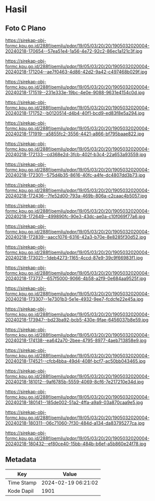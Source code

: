 # Hasil

## Foto C Plano

https://sirekap-obj-formc.kpu.go.id/288f/pemilu/pdpr/19/05/03/20/20/1905032020004-20240218-170654--57ea51e4-1a56-4e72-92c2-86ec1a121c3f.jpg

https://sirekap-obj-formc.kpu.go.id/288f/pemilu/pdpr/19/05/03/20/20/1905032020004-20240218-171204--ae7f0463-4d86-42d2-9a42-c497468b029f.jpg

https://sirekap-obj-formc.kpu.go.id/288f/pemilu/pdpr/19/05/03/20/20/1905032020004-20240218-171519--231e333e-19bc-4e0e-9088-9631e4154c0d.jpg

https://sirekap-obj-formc.kpu.go.id/288f/pemilu/pdpr/19/05/03/20/20/1905032020004-20240218-171752--b0120514-d4b4-40f1-bcd9-ed83f8e5a294.jpg

https://sirekap-obj-formc.kpu.go.id/288f/pemilu/pdpr/19/05/03/20/20/1905032020004-20240218-171919--a5855fc2-3556-4421-a866-bf795baae822.jpg

https://sirekap-obj-formc.kpu.go.id/288f/pemilu/pdpr/19/05/03/20/20/1905032020004-20240218-172133--cd368e2d-3fcb-402f-b3c4-22a653a93559.jpg

https://sirekap-obj-formc.kpu.go.id/288f/pemilu/pdpr/19/05/03/20/20/1905032020004-20240218-172301--575d4b35-8616-40fc-a4fe-dc4807dd3b73.jpg

https://sirekap-obj-formc.kpu.go.id/288f/pemilu/pdpr/19/05/03/20/20/1905032020004-20240218-172436--7fe52d00-793a-469b-806a-c2caac4b5057.jpg

https://sirekap-obj-formc.kpu.go.id/288f/pemilu/pdpr/19/05/03/20/20/1905032020004-20240218-172649--499890fc-90e3-43dc-ae0a-c10f069f77a6.jpg

https://sirekap-obj-formc.kpu.go.id/288f/pemilu/pdpr/19/05/03/20/20/1905032020004-20240218-172839--aacc1076-6316-42a3-b70e-8e8285f30d52.jpg

https://sirekap-obj-formc.kpu.go.id/288f/pemilu/pdpr/19/05/03/20/20/1905032020004-20240218-173021--1deb4273-1165-4ccd-87e9-39c9f66983f1.jpg

https://sirekap-obj-formc.kpu.go.id/288f/pemilu/pdpr/19/05/03/20/20/1905032020004-20240218-173737--657f5000-9066-4b58-a2f9-0e684aa9525f.jpg

https://sirekap-obj-formc.kpu.go.id/288f/pemilu/pdpr/19/05/03/20/20/1905032020004-20240218-173307--1e7301b3-5e1e-4932-9ee7-fcdcfe22e45a.jpg

https://sirekap-obj-formc.kpu.go.id/288f/pemilu/pdpr/19/05/03/20/20/1905032020004-20240218-173947--bd23ba92-bcb5-430e-9fae-6456037b8e59.jpg

https://sirekap-obj-formc.kpu.go.id/288f/pemilu/pdpr/19/05/03/20/20/1905032020004-20240218-174138--ea642a70-2bee-4795-8977-4aeb713858e9.jpg

https://sirekap-obj-formc.kpu.go.id/288f/pemilu/pdpr/19/05/03/20/20/1905032020004-20240218-174521--cfcb4bba-49d4-408f-bcf7-ac50bb043465.jpg

https://sirekap-obj-formc.kpu.go.id/288f/pemilu/pdpr/19/05/03/20/20/1905032020004-20240218-181012--9af6785b-5559-4069-8cf6-7e217210e34d.jpg

https://sirekap-obj-formc.kpu.go.id/288f/pemilu/pdpr/19/05/03/20/20/1905032020004-20240218-180141--185de002-51a2-4ffa-a9a9-03a870caa9e5.jpg

https://sirekap-obj-formc.kpu.go.id/288f/pemilu/pdpr/19/05/03/20/20/1905032020004-20240218-180311--06c71060-7f30-484d-a134-da83795277ca.jpg

https://sirekap-obj-formc.kpu.go.id/288f/pemilu/pdpr/19/05/03/20/20/1905032020004-20240218-180432--ef80ce40-15bb-484b-b6ef-a5b860e24f78.jpg


## Metadata

| Key        | Value               |
| ---------- | ------------------- |
| Time Stamp | 2024-02-19 06:21:02 |
| Kode Dapil | 1901                |



